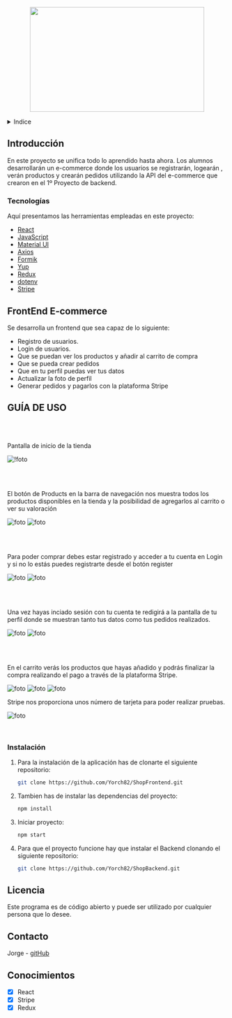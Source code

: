 <!-- LOGO -->

<p align="center">
  <img width="400" height="240" src='./src/assets/readme_assets/banner.jpg'>
</p>

<!-- INDICE -->
<details>
  <summary>Indice</summary>
  <ol>
    <li>
      <a href="#introducción">Introducción</a>
      <ul>
        <li><a href="#descripción">Tecnologías</a></li>
      </ul>
    </li>
    <li>
      <a href="#descripción-del-proyecto">Descripción del proyecto</a>
      <ul>
        <li><a href="#instalación">Instalación</a></li>
      </ul>
    </li>    
    <li><a href="#licencia">Licencia</a></li>
    <li><a href="#contacto">Contacto</a></li>
    <li><a href="#conocimientos">Conocimientos</a></li>
  </ol>
</details>

<!-- SOBRE EL PROYECTO -->

## Introducción

En este proyecto se unifica todo lo aprendido hasta ahora. Los alumnos desarrollarán un e-commerce donde los usuarios se registrarán, logearán , verán productos y crearán pedidos utilizando la API del e-commerce que crearon en el 1º Proyecto de backend.


### Tecnologías

Aquí presentamos las herramientas empleadas en este proyecto:

- [React](https://es.reactjs.org/)
- [JavaScript](https://developer.mozilla.org/es/docs/Web/JavaScript)
- [Material UI](https://mui.com/)
- [Axios](https://github.com/axios/axios)
- [Formik](https://formik.org/)
- [Yup](https://www.npmjs.com/package/yup)
- [Redux](https://react-redux.js.org/)
- [dotenv](https://www.npmjs.com/package/react-dotenv)
- [Stripe](https://stripe.com/es)

## FrontEnd E-commerce

Se desarrolla un frontend que sea capaz de lo siguiente:
- Registro de usuarios.
- Login de usuarios.
- Que se puedan ver los productos  y añadir al carrito de compra
- Que se pueda crear pedidos
- Que en tu perfil puedas ver tus datos
- Actualizar la foto de perfil
- Generar pedidos y pagarlos con la plataforma Stripe

## GUÍA DE USO

<br><br>

Pantalla de inicio de la tienda


![!foto](./src/assets/readme_assets/home.png)


<br><br>

El botón de Products en la barra de navegación nos muestra todos los productos disponibles en la tienda y la posibilidad de agregarlos al carrito o ver su valoración

![foto](./src/assets/readme_assets/products.png)
![foto](./src/assets/readme_assets/productdetail.png)

<br><br>

Para poder comprar debes estar registrado y acceder a tu cuenta en Login y si no lo estás puedes registrarte desde el botón register

![foto](./src/assets/readme_assets/register.png)
![foto](./src/assets/readme_assets/login.png)

<br><br>
 
 Una vez hayas inciado sesión con tu cuenta te redigirá a la pantalla de tu perfil donde se muestran tanto tus datos como tus pedidos realizados.

![foto](./src/assets/readme_assets/profile.png)
![foto](./src/assets/readme_assets/orders.png)

<br><br>

En el carrito verás los productos que hayas añadido y podrás finalizar la compra realizando el pago a través de la plataforma Stripe.

![foto](./src/assets/readme_assets/cart.png)
![foto](./src/assets/readme_assets/checkout.png)
![foto](./src/assets/readme_assets/success.png)

Stripe nos proporciona unos número de tarjeta para poder realizar pruebas.

![foto](./src/assets/readme_assets/stripecards.png)

<br>

### Instalación

1. Para la instalación de la aplicación has de clonarte el siguiente repositorio:

   ```sh
   git clone https://github.com/Yorch82/ShopFrontend.git
   ```

2. Tambien has de instalar las dependencias del proyecto:
   ```sh
   npm install
   ```

3. Iniciar proyecto:
    ```sh
    npm start
   ```
4. Para que el proyecto funcione hay que instalar el Backend clonando el siguiente repositorio:

    ```sh
   git clone https://github.com/Yorch82/ShopBackend.git
   ```

<!-- LICENCIA -->

## Licencia

Este programa es de código abierto y puede ser utilizado por cualquier persona que lo desee.

<!-- CONTACTO -->

## Contacto

Jorge - [gitHub](https://github.com/yorch82)

<!-- CONCOCIMIENTOS -->

## Conocimientos

- [x] React
- [x] Stripe
- [x] Redux
